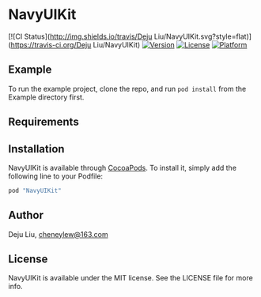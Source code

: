 # NavyUIKit

[![CI Status](http://img.shields.io/travis/Deju Liu/NavyUIKit.svg?style=flat)](https://travis-ci.org/Deju Liu/NavyUIKit)
[![Version](https://img.shields.io/cocoapods/v/NavyUIKit.svg?style=flat)](http://cocoapods.org/pods/NavyUIKit)
[![License](https://img.shields.io/cocoapods/l/NavyUIKit.svg?style=flat)](http://cocoapods.org/pods/NavyUIKit)
[![Platform](https://img.shields.io/cocoapods/p/NavyUIKit.svg?style=flat)](http://cocoapods.org/pods/NavyUIKit)

## Example

To run the example project, clone the repo, and run `pod install` from the Example directory first.

## Requirements

## Installation

NavyUIKit is available through [CocoaPods](http://cocoapods.org). To install
it, simply add the following line to your Podfile:

```ruby
pod "NavyUIKit"
```

## Author

Deju Liu, cheneylew@163.com

## License

NavyUIKit is available under the MIT license. See the LICENSE file for more info.

